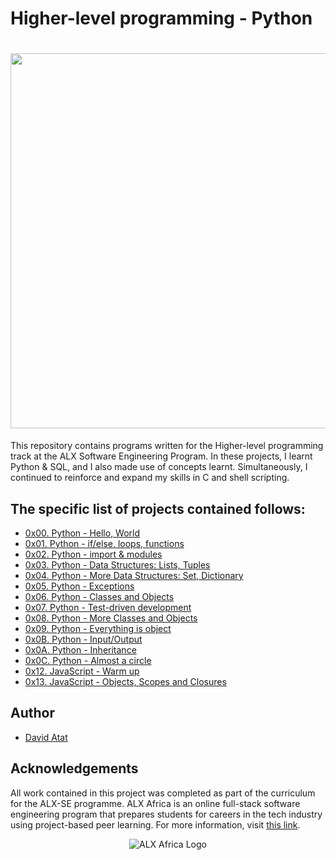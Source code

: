 # Higher-level programming - Python

<h1 align="center"><img  src="https://rajivpandit.files.wordpress.com/2013/02/python.png" width="600"></h1>

This repository contains programs written for the Higher-level programming track at the ALX Software Engineering Program. In these projects, I learnt Python & SQL, and I also made use of concepts learnt.
Simultaneously, I continued to reinforce and expand my skills in C and shell scripting.

## The specific list of projects contained follows:

- [0x00. Python - Hello, World](./0x00-python-hello_world)
- [0x01. Python - if/else, loops, functions](./0x01-python-if_else_loops_functions)
- [0x02. Python - import & modules](./0x02-python-import_modules)
- [0x03. Python - Data Structures: Lists, Tuples](./0x03-python-data_structures)
- [0x04. Python - More Data Structures: Set, Dictionary](./0x04-python-more_data_structures)
- [0x05. Python - Exceptions](./0x05-python-exceptions)
- [0x06. Python - Classes and Objects](./0x06-python-classes)
- [0x07. Python - Test-driven development](./0x07-python-test_driven_development)
- [0x08. Python - More Classes and Objects](./0x08-python-more_classes)
- [0x09. Python - Everything is object](./0x09-python-everything_is_object)
- [0x0B. Python - Input/Output](./0x0B-python-input_output)
- [0x0A. Python - Inheritance](./0x0A-python-inheritance)
- [0x0C. Python - Almost a circle](./0x0C-python-almost_a_circle)
- [0x12. JavaScript - Warm up](./0x12-javascript-warm_up)
- [0x13. JavaScript - Objects, Scopes and Closures](./0x13-javascript_objects_scopes_closures)

## Author

- [David Atat](https://github.com/daveeazi)

## Acknowledgements

All work contained in this project was completed as part of the curriculum for the ALX-SE programme. ALX Africa is an online full-stack software engineering program that prepares students for careers in the tech industry using project-based peer learning. For more information, visit [this link](https://www.alxafrica.com//).

<p align="center">
  <img src="http://www.alxafrica.com/wp-content/uploads/2022/01/header-logo.png" alt="ALX Africa Logo" >
</p>
